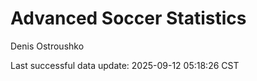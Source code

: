 # Advanced Soccer Statistics
Denis Ostroushko

<!-- gfm -->

Last successful data update: 2025-09-12 05:18:26 CST
